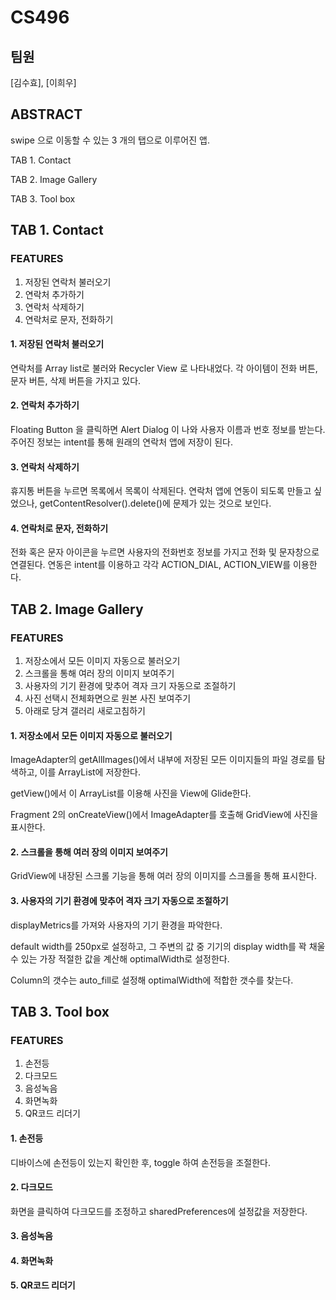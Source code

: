 # CS496

## 팀원
[김수효], [이희우]

## ABSTRACT
swipe 으로 이동할 수 있는 3 개의 탭으로 이루어진 앱.

TAB 1. Contact

TAB 2. Image Gallery

TAB 3. Tool box

## TAB 1. Contact

### FEATURES
1. 저장된 연락처 불러오기
2. 연락처 추가하기
3. 연락처 삭제하기
4. 연락처로 문자, 전화하기 

#### 1. 저장된 연락처 불러오기
연락처를 Array list로 불러와 Recycler View 로 나타내었다. 각 아이템이 전화 버튼, 문자 버튼, 삭제 버튼을 가지고 있다. 
#### 2. 연락처 추가하기
Floating Button 을 클릭하면 Alert Dialog 이 나와 사용자 이름과 번호 정보를 받는다. 주어진 정보는 intent를 통해 원래의 연락처 앱에 저장이 된다. 
#### 3. 연락처 삭제하기
휴지통 버튼을 누르면 목록에서 목록이 삭제된다. 연락처 앱에 연동이 되도록 만들고 싶었으나, getContentResolver().delete()에 문제가 있는 것으로 보인다. 
#### 4. 연락처로 문자, 전화하기 
전화 혹은 문자 아이콘을 누르면 사용자의 전화번호 정보를 가지고 전화 및 문자창으로 연결된다. 연동은 intent를 이용하고 각각 ACTION_DIAL, ACTION_VIEW를 이용한다. 
## TAB 2. Image Gallery

### FEATURES
1. 저장소에서 모든 이미지 자동으로 불러오기
2. 스크롤을 통해 여러 장의 이미지 보여주기
3. 사용자의 기기 환경에 맞추어 격자 크기 자동으로 조절하기
4. 사진 선택시 전체화면으로 원본 사진 보여주기
5. 아래로 당겨 갤러리 새로고침하기

#### 1. 저장소에서 모든 이미지 자동으로 불러오기
ImageAdapter의 getAllImages()에서 내부에 저장된 모든 이미지들의 파일 경로를 탐색하고, 이를 ArrayList에 저장한다.

getView()에서 이 ArrayList를 이용해 사진을 View에 Glide한다.

Fragment 2의 onCreateView()에서 ImageAdapter를 호출해 GridView에 사진을 표시한다.

#### 2. 스크롤을 통해 여러 장의 이미지 보여주기
GridView에 내장된 스크롤 기능을 통해 여러 장의 이미지를 스크롤을 통해 표시한다.

#### 3. 사용자의 기기 환경에 맞추어 격자 크기 자동으로 조절하기
displayMetrics를 가져와 사용자의 기기 환경을 파악한다.

default width를 250px로 설정하고, 그 주변의 값 중 기기의 display width를 꽉 채울 수 있는 가장 적절한 값을 계산해 optimalWidth로 설정한다.

Column의 갯수는 auto_fill로 설정해 optimalWidth에 적합한 갯수를 찾는다.

## TAB 3. Tool box

### FEATURES
1. 손전등 
2. 다크모드
3. 음성녹음
4. 화면녹화
5. QR코드 리더기 

#### 1. 손전등 
디바이스에 손전등이 있는지 확인한 후, toggle 하여 손전등을 조절한다. 
#### 2. 다크모드
화면을 클릭하여 다크모드를 조정하고 
sharedPreferences에 설정값을 저장한다. 
#### 3. 음성녹음
#### 4. 화면녹화
#### 5. QR코드 리더기 
